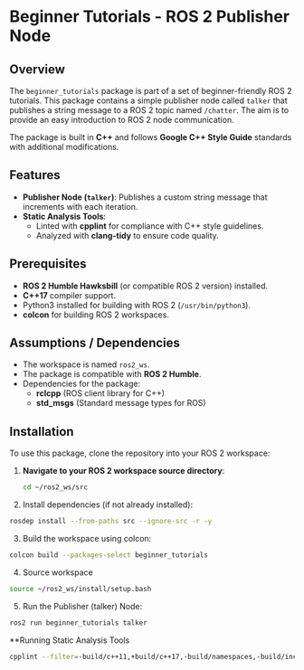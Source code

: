 
# Beginner Tutorials - ROS 2 Publisher Node

## Overview
The `beginner_tutorials` package is part of a set of beginner-friendly ROS 2 tutorials. This package contains a simple publisher node called `talker` that publishes a string message to a ROS 2 topic named `/chatter`. The aim is to provide an easy introduction to ROS 2 node communication.

The package is built in **C++** and follows **Google C++ Style Guide** standards with additional modifications. 

## Features
- **Publisher Node (`talker`)**: Publishes a custom string message that increments with each iteration.
- **Static Analysis Tools**: 
  - Linted with **cpplint** for compliance with C++ style guidelines.
  - Analyzed with **clang-tidy** to ensure code quality.

## Prerequisites
- **ROS 2 Humble Hawksbill** (or compatible ROS 2 version) installed.
- **C++17** compiler support.
- Python3 installed for building with ROS 2 (`/usr/bin/python3`).
- **colcon** for building ROS 2 workspaces.

## Assumptions / Dependencies
- The workspace is named `ros2_ws`.
- The package is compatible with **ROS 2 Humble**.
- Dependencies for the package:
  - **rclcpp** (ROS client library for C++)
  - **std_msgs** (Standard message types for ROS)

## Installation
To use this package, clone the repository into your ROS 2 workspace:

1. **Navigate to your ROS 2 workspace source directory**:
   ```bash
   cd ~/ros2_ws/src

2. Install dependencies (if not already installed):
```bash
rosdep install --from-paths src --ignore-src -r -y

```
3. Build the workspace using colcon:
```bash
colcon build --packages-select beginner_tutorials

```

4. Source workspace
```bash
source ~/ros2_ws/install/setup.bash
```

5. Run the Publisher (talker) Node:
```bash
ros2 run beginner_tutorials talker

```


**Running Static Analysis Tools
```bash
cpplint --filter=-build/c++11,+build/c++17,-build/namespaces,-build/include_order src/talker.cpp

```
